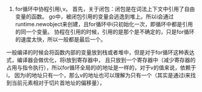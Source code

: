 1. for循环中协程引用i,v。
首先，关于闭包：闭包是在词法上下文中引用了自由变量的函数。
go中，被闭包引用的变量会逃逸到堆上。所以i会通过runtime.newobject来创建，且for循环中i只初始化一次，即循环中都是引用的同一个变量。
协程在引用的时候，引用的是那个是不确定的，只是for循环的速度太快，所以一般都是最后一个。

一般编译的时候会将函数内部的变量放到栈或者堆中，但是对于for循环这种表达式，编译器会做优化，将i放到寄存器中，
且只放到一个寄存器中（减少寄存器的占用与指令执行），所以for循环全局的i的地址是一样的，对于v的值来说，依赖于i，
因为i的地址只有一个，那么v的地址也可以理解为只有一个（其实是通过i来找到当前元素相对于切片首地址的偏移量），
